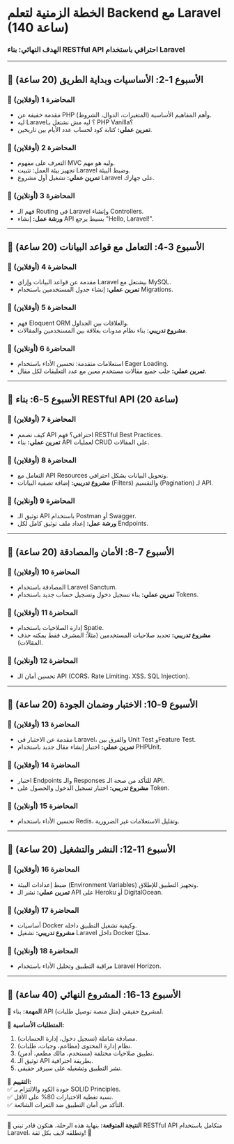 # **الخطة الزمنية لتعلم Backend مع Laravel (140 ساعة)**  
### **الهدف النهائي:** بناء RESTful API احترافي باستخدام Laravel  

---

## **📌 الأسبوع 1-2: الأساسيات وبداية الطريق (20 ساعة)**  
### 🔹 المحاضرة 1 (أوفلاين)  
- مقدمة خفيفة عن PHP وأهم المفاهيم الأساسية (المتغيرات، الدوال، الشروط).  
- ليه Laravel؟ ليه مش نشتغل بـ PHP Vanilla؟  
- **تمرين عملي:** كتابة كود لحساب عدد الأيام بين تاريخين.  

### 🔹 المحاضرة 2 (أوفلاين)  
- التعرف على مفهوم MVC وليه هو مهم.  
- تجهيز بيئة العمل: تثبيت Laravel وضبط البيئة.  
- **تمرين عملي:** تشغيل أول مشروع Laravel على جهازك.  

### 🔹 المحاضرة 3 (أونلاين)  
- فهم الـ Routing في Laravel وإنشاء Controllers.  
- **ورشة عمل:** إنشاء API بسيط يرجع "Hello, Laravel!".  

---

## **📌 الأسبوع 3-4: التعامل مع قواعد البيانات (20 ساعة)**  
### 🔹 المحاضرة 4 (أوفلاين)  
- مقدمة عن قواعد البيانات وإزاي Laravel بيشتغل مع MySQL.  
- **تمرين عملي:** إنشاء جدول المستخدمين باستخدام Migrations.  

### 🔹 المحاضرة 5 (أوفلاين)  
- فهم Eloquent ORM والعلاقات بين الجداول.  
- **مشروع تدريبي:** بناء نظام مدونات بعلاقة بين المستخدمين والمقالات.  

### 🔹 المحاضرة 6 (أونلاين)  
- استعلامات متقدمة: تحسين الأداء باستخدام Eager Loading.  
- **تمرين عملي:** جلب جميع مقالات مستخدم معين مع عدد التعليقات لكل مقال.  

---

## **📌 الأسبوع 5-6: بناء RESTful API (20 ساعة)**  
### 🔹 المحاضرة 7 (أوفلاين)  
- كيف نصمم API احترافي؟ فهم RESTful Best Practices.  
- **تمرين عملي:** بناء API لعمليات CRUD على المقالات.  

### 🔹 المحاضرة 8 (أوفلاين)  
- التعامل مع API Resources وتحويل البيانات بشكل احترافي.  
- **مشروع تدريبي:** إضافة تصفية البيانات (Filters) والتقسيم (Pagination) لـ API.  

### 🔹 المحاضرة 9 (أونلاين)  
- توثيق الـ API باستخدام Postman أو Swagger.  
- **ورشة عمل:** إعداد ملف توثيق كامل لكل Endpoints.  

---

## **📌 الأسبوع 7-8: الأمان والمصادقة (20 ساعة)**  
### 🔹 المحاضرة 10 (أوفلاين)  
- المصادقة باستخدام Laravel Sanctum.  
- **تمرين عملي:** بناء تسجيل دخول وتسجيل حساب جديد باستخدام Tokens.  

### 🔹 المحاضرة 11 (أوفلاين)  
- إدارة الصلاحيات باستخدام Spatie.  
- **مشروع تدريبي:** تحديد صلاحيات المستخدمين (مثلاً: المشرف فقط يمكنه حذف المقالات).  

### 🔹 المحاضرة 12 (أونلاين)  
- تحسين أمان الـ API (CORS، Rate Limiting، XSS، SQL Injection).  

---

## **📌 الأسبوع 9-10: الاختبار وضمان الجودة (20 ساعة)**  
### 🔹 المحاضرة 13 (أوفلاين)  
- مقدمة عن الاختبار في Laravel، والفرق بين Unit Test وFeature Test.  
- **تمرين عملي:** اختبار إنشاء مقال جديد باستخدام PHPUnit.  

### 🔹 المحاضرة 14 (أوفلاين)  
- اختبار Endpoints والـ Responses للتأكد من صحة الـ API.  
- **مشروع تدريبي:** اختبار تسجيل الدخول والحصول على Token.  

### 🔹 المحاضرة 15 (أونلاين)  
- تحسين الأداء باستخدام Redis، وتقليل الاستعلامات غير الضرورية.  

---

## **📌 الأسبوع 11-12: النشر والتشغيل (20 ساعة)**  
### 🔹 المحاضرة 16 (أوفلاين)  
- ضبط إعدادات البيئة (Environment Variables) وتجهيز التطبيق للإطلاق.  
- **تمرين عملي:** نشر الـ API على Heroku أو DigitalOcean.  

### 🔹 المحاضرة 17 (أوفلاين)  
- أساسيات Docker وكيفية تشغيل التطبيق داخله.  
- **مشروع تدريبي:** تشغيل Laravel داخل Docker محليًا.  

### 🔹 المحاضرة 18 (أونلاين)  
- مراقبة التطبيق وتحليل الأداء باستخدام Laravel Horizon.  

---

## **📌 الأسبوع 13-16: المشروع النهائي (40 ساعة)**  
🔹 **المهمة:** بناء API لمشروع حقيقي (مثل منصة توصيل طلبات).  

🔹 **المتطلبات الأساسية:**  
1. مصادقة شاملة (تسجيل دخول، إدارة الحسابات).  
2. نظام إدارة المحتوى (مطاعم، وجبات، طلبات).  
3. تطبيق صلاحيات مختلفة (مستخدم، مالك مطعم، أدمن).  
4. توثيق الـ API بطريقة احترافية.  
5. نشر التطبيق وتشغيله على سيرفر حقيقي.  

🔹 **التقييم:**  
✅ جودة الكود والالتزام بـ SOLID Principles.  
✅ نسبة تغطية الاختبارات 80% على الأقل.  
✅ التأكد من أمان التطبيق ضد الثغرات الشائعة.  

---

**🎯 النتيجة المتوقعة:** بنهاية هذه الرحلة، هتكون قادر تبني RESTful API متكامل باستخدام Laravel، وتطلقه لايف بكل ثقة! 🚀
